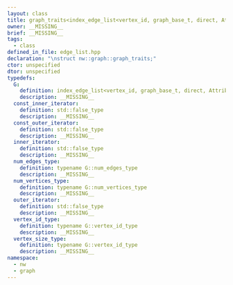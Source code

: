 ```yaml
---
layout: class
title: graph_traits<index_edge_list<vertex_id, graph_base_t, direct, Attributes...>>
owner: __MISSING__
brief: __MISSING__
tags:
  - class
defined_in_file: edge_list.hpp
declaration: "\nstruct nw::graph::graph_traits;"
ctor: unspecified
dtor: unspecified
typedefs:
  G:
    definition: index_edge_list<vertex_id, graph_base_t, direct, Attributes...>
    description: __MISSING__
  const_inner_iterator:
    definition: std::false_type
    description: __MISSING__
  const_outer_iterator:
    definition: std::false_type
    description: __MISSING__
  inner_iterator:
    definition: std::false_type
    description: __MISSING__
  num_edges_type:
    definition: typename G::num_edges_type
    description: __MISSING__
  num_vertices_type:
    definition: typename G::num_vertices_type
    description: __MISSING__
  outer_iterator:
    definition: std::false_type
    description: __MISSING__
  vertex_id_type:
    definition: typename G::vertex_id_type
    description: __MISSING__
  vertex_size_type:
    definition: typename G::vertex_id_type
    description: __MISSING__
namespace:
  - nw
  - graph
---
```


```{index}  graph_traits<index_edge_list<vertex_id, graph_base_t, direct, Attributes...>>
```


